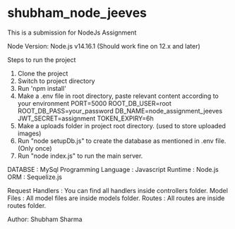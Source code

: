 # shubham_node_jeeves

This is a submission for NodeJs Assignment

Node Version: Node.js v14.16.1 (Should work fine on 12.x and later)

Steps to run the project
  1. Clone the project
  2. Switch to project directory
  3. Run 'npm install'
  4. Make a .env file in root directory, paste relevant content according to your environment
      PORT=5000
      ROOT_DB_USER=root
      ROOT_DB_PASS=your_password
      DB_NAME=node_assignment_jeeves
      JWT_SECRET=assignment
      TOKEN_EXPIRY=6h
  5. Make a uploads folder in project root directory. (used to store uploaded images)
  6. Run "node setupDb.js" to create the database as mentioned in .env file. (Only once)
  7. Run "node index.js" to run the main server.

DATABSE : MySql
Programming Language : Javascript
Runtime : Node.js
ORM : Sequelize.js

Request Handlers : You can find all handlers inside controllers folder.
Model Files : All model files are inside models folder.
Routes : All routes are inside routes folder.

Author: Shubham Sharma
